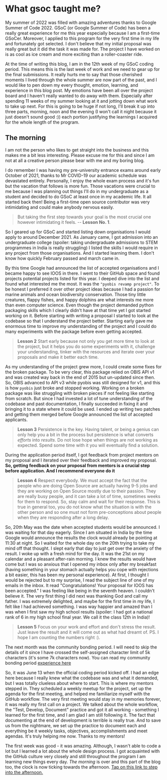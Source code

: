 # What gsoc taught me?

My summer of 2022 was filled with amazing adventures thanks to Google Summer of Code 2022. GSoC (or Google Summer of Code) has been a really great experience for me this year especially because I am a first-time GSoCer. Moreover, I applied to this program for the very first time in my life and fortunately got selected. I don't believe that my initial proposal was really great but it did the task it was made for. The project I have worked on is as cool as ice cream and more exciting than a roller-coaster ride. 

At the time of writing this blog, I am in the 12th week of my GSoC coding period. This means this is the last week of work and we need to gear up for the final submissions. It really hurts me to say that those cherished moments I lived through the whole summer are now part of the past, and I would like to pen down my every thought, emotion, learning, and experience in this blog post. My emotions have been all over the project board and I haven't really wanted to do away with them. Especially after spending 11 weeks of my summer looking at it and jotting down what work to take up next. For this is going to be huge if not long, I'll break it up into three parts, morning, noon and the evening (I won't call it night because it just doesn't sound good :)) each portion justifying the learnings I acquired for the whole length of the program.

## The morning
I am not the person who likes to get straight into the business and this makes me a bit less interesting. Please excuse me for this and since I am not at all a creative person please bear with me and my boring blog.

I do remember I was having my pre-university entrance exams around early October of 2021, thanks to Mr COVID-19 our academic schedule was devastated entirely. Personally, I enjoy the whole exam process and it's fun but the vacation that follows is more fun. Those vacations were crucial to me because I was planning out things I'll do in my undergraduate as a student and decided to do GSoC at least once in my academic life. It all started back then! Being a first-time open source contributor was very intimidating and could make anybody nervous easily. 
> But taking the first step towards your goal is the most crucial one however intimidating it feels. -- **Lesson No. 1**.

So I geared up for GSoC and started listing down organisations I would apply to around December 2021. As January came, I got admission into an undergraduate college (spoiler: taking undergraduate admissions to STEM programmes in India is really struggling) I listed the skills I would require in any project from those organisations. And I started learning them. I don't know how quickly February passed and march came in.

By this time Google had announced the list of accepted organisations and I became happy to see IOOS in there. I went to their GitHub space and found projects potential projects listed for this year. I deeped dive into the list and found what interested me the most. It was the `"pyobis revamp project"`. To be honest I preferred it over other project ideas because I had a passion for marine animals and ocean biodiversity conservation. Those tiny little creatures, flappy fishes, and happy dolphins are what interests me more than even computer science. Even though the project demanded python packaging skills which I clearly didn't have at that time yet I got started working on it. Before starting with writing a proposal I started to look at the codebase so that I understand the project better. Starting early gave me enormous time to improve my understanding of the project and I could do many experiments with the package before even getting accepted.
> **Lesson 2** Start early because not only you get more time to look at the project, but it helps you do some experiments with it, challenge your understanding, tinker with the resources and iterate over your proposals and make it better each time. 

As my understanding of the project grew more, I could create some fixes for the broken package. To be very clear, this package relied on OBIS API v1 and was created way back in the end of 2015 but un-updated since then. So, OBIS advanced to API v3 while pyobis was still designed for v1, and this is how `pyobis` just broke and stopped working. Working on a broken package was like struggling with broken pieces if not feeling like starting from scratch. But since I had invested a lot of tune understanding of the codebase and past documentation, I finally succeeded in fixing it and bringing it to a state where it could be used. I ended up writing two patches and getting them merged before Google announced the list of accepted applicants.

> **Lesson 3** Persistence is the key. Having talent, or being a genius can only help you a bit in the process but persistence is what converts *efforts* into *results*. Do not lose hope when things are not working as expected. Spend some time with it you will eventually find a solution.

During the application period itself, I got feedback from project mentors on my proposal and I iterated over their feedback and improved my proposal. **So, getting feedback on your proposal from mentors is a crucial step before application. And I recommend everyone do it**

> **Lesson 4** Respect everybody. We must accept the fact that the people who are doing Open Source are actually having 9-5 jobs and they are working on Open Source mostly due to their passion. They are really busy people, and it can take a lot of time, sometimes weeks for them to respond. So, stay calm and wait for their response. This is true in general too, you do not know what the situation is with the other person and so one must not form pre-conceptions about people when they are responding after a long delay.

So, 20th May was the date when accepted students would be announced. I was waiting for that day eagerly. Since I am situated in India by the time Google would announce the results the clock would already be pointing at 11:30 at night. So I waited for the whole day on the 20th trying to take my mind off that thought. I slept early that day to just get over the anxiety of the result. I woke up with a fresh mind for the day. It was the 21st on my calendar and a pleasant after-rain morning. I knew the results would have come but I was so anxious that I opened my inbox only after my breakfast (having something in your stomach actually helps you cope with rejections a bit easier, this has been my personal experience). At first, I thought I would be rejected but to my surprise, I read the subject line of one of my emails in the inbox. It read "Congratulations! Your proposal for IOOS has been accepted." I was feeling like being in the seventh heaven. I couldn't believe it. The very first thing I did next was thanking God and call my father. I was extremely delighted, and maybe for the first time in my life, I felt like I had achieved something. I was way happier and amazed than I was when I first saw my high school results (spoiler: I had got a national rank of 6 in my high school final year. We call it the class 12th in India)! 

> **Lesson 5** Focus on your work and effort and don't stress the result. Just leave the result and it will come out as what had dreamt of. PS. I hope I am counting the numbers right :).

The next month was the community bonding period. I will need to skip the details of it since I have crossed the self-assigned character limit of 5k characters (it's some 7k characters now). You can read my community bonding period [experience here](./community-bonding-period.md)

So, it was June 13 when the official coding period kicked off. I had an edge here because I really knew what the codebase was and what it demanded, but I was totally clueless about where to start. This is where my mentors stepped in. They scheduled a weekly meetup for the project, set up the agenda for the first meeting, and helped me familiarize myself with the GitHub workflow. The very first meeting would stay in my memories forever, it was really my first call on a project. We talked about the whole workflow, the "Test, Develop, Document" practice and got it all working - something I learned for the first time, and I am glad I am still following it. The fact that documenting at the end of development is terrible is really true. And to save us from the nightmare, we set up the practice to document each and everything be it weekly tasks, objectives, accomplishments and meet agendas. It's truly helping me now. Thanks to my mentors!

The first week was good - it was amazing. Although, I wasn't able to code a lot but I learned a lot about the whole design process. I got acquainted with the GitHub culture very closely and still throughout the program I am learning new things every day. *The morning* is over and this part of the blog too, the clock is now ticking towards the afternoon. [Tap on this link to step into the afternoon.](./the-afternoon.md)